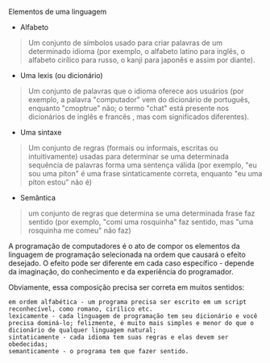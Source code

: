 
Elementos de uma linguagem

* Alfabeto

> Um conjunto de símbolos usado para criar palavras de um determinado idioma (por exemplo, o alfabeto latino para inglês, o alfabeto cirílico para russo, o kanji para japonês e assim por diante).

* Uma lexis (ou dicionário)

> Um conjunto de palavras que o idioma oferece aos usuários (por exemplo, a palavra "computador" vem do dicionário de português, enquanto "cmoptrue" não; o termo "chat" está presente nos dicionários de inglês e francês , mas com significados diferentes).

* Uma sintaxe

> Um conjunto de regras (formais ou informais, escritas ou intuitivamente) usadas para determinar se uma determinada sequência de palavras forma uma sentença válida (por exemplo, "eu sou uma píton" é uma frase sintaticamente correta, enquanto "eu uma píton estou" não é)

* Semântica

> um conjunto de regras que determina se uma determinada frase faz sentido (por exemplo, "comi uma rosquinha" faz sentido, mas "uma rosquinha me comeu" não faz)

A programação de computadores é o ato de compor os elementos da linguagem de programação selecionada na ordem que causará o efeito desejado. O efeito pode ser diferente em cada caso específico - depende da imaginação, do conhecimento e da experiência do programador.

Obviamente, essa composição precisa ser correta em muitos sentidos:

    em ordem alfabética - um programa precisa ser escrito em um script reconhecível, como romano, cirílico etc.
    lexicamente - cada linguagem de programação tem seu dicionário e você precisa dominá-lo; felizmente, é muito mais simples e menor do que o dicionário de qualquer linguagem natural;
    sintaticamente - cada idioma tem suas regras e elas devem ser obedecidas;
    semanticamente - o programa tem que fazer sentido.
